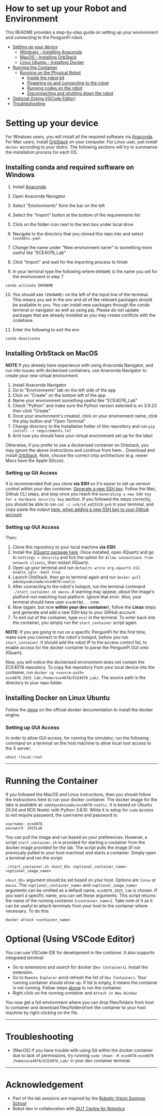 # How to set up your Robot and Environment
This README provides a step-by-step guide on setting up your environment and connecting to the PenguinPi robot.

- [Setting up your device](#setting-up-your-device)
    - [Windows - Installing Anaconda](#installing-conda-and-requirements-on-windows)
    - [MacOS - Installing OrbStack](#installing-orbstack-on-macos)
    - [Linux Ubuntu - Installing Docker](#installing-docker-on-linux-ubuntu)
- [Running the Container](#running-the-container)
    - [Running on the Physical Robot](#running-on-the-physical-robot)
        - [Inside the robot kit](#inside-the-kit)
        - [Powering on and connecting to the robot](#powering-on-and-connecting-to-the-robot)
        - [Running codes on the robot](#running-codes-on-the-robot)
        - [Disconnecting and shutting down the robot](#disconnecting-and-shutting-down-the-robot)
- [Optional (Using VSCode Editor)](#optional-using-vscode-editor)
- [Troubleshooting](#troubleshooting)

<div style="page-break-after: always"></div>

# Setting up your device

For Windows users, you will install all the required software via [Anaconda](https://www.anaconda.com/download). For Mac users, install [OrbStack](https://orbstack.dev/download) on your computer. For Linux user, just install `docker` according to your distro. The following sections will try to summarise the installation process for each OS.

## Installing conda and required software on Windows

1. Install [Anaconda](https://www.anaconda.com/download)

2. Open Anaconda Navigator

3. Select "Environments" form the bar on the left

4. Select the "Import" button at the bottom of the requirements list

5. Click on the folder icon next to the text box under local drive

6. Navigate to the directory that you cloned this repo into and select ```CondaEnv.yaml```

7. Change the name under "New environment name" to something more useful like "ECE4078_Lab"

8. Click "Import" and wait for the importing process to finish

9. In your terminal type the following where ```ENVNAME``` is the name you set for the environment in step 7

```
conda activate ENVNAME
```

10. You should see ```(ENVNAME)``` on the left of the input line of the terminal. This means you are in the env and all of the relevant packages should be avaliable to you. You can install new packages through the conda terminal or navigator as well as using pip. Please do not update packages that are already installed as you may create conflicts with the codebase.

11. Enter the following to exit the env

```
conda deactivate
```


## Installing OrbStack on MacOS

**NOTE** If you already have experience with using Anaconda Navigator, and run into issues with dockerised containers, use Anaconda Navigator to create your new virtual environment.
1. Install Anaconda Navigator
2. Go to "Environments" tab on the left side of the app
3. Click on "Create" on the bottom left of the app
4. Name your environment something useful like "ECE4078_Lab"
5. Check "Python" and make sure the Python version selected is on 3.9.23 then click "Create"
6. Once your environment's created, click on your environment name, click the play button and "Open Terminal"
7. Change directory to the Installation folder of this repository and run `pip install -r requirements.txt`
8. And now you should have your virtual environment set up for the labs!

Otherwise, if you prefer to use a dockerised container on Orbstack, you may ignore the above instructions and continue from here...
Download and install [OrbStack](https://orbstack.dev/download). Note, choose the correct chip architecture (e.g. newer Macs have the Apple Silicon).

### Setting up Git Access
It is recommended that you clone **via SSH** so it's easier to set up version control within your dev container. [Generate a new SSH key](https://docs.github.com/en/authentication/connecting-to-github-with-ssh/generating-a-new-ssh-key-and-adding-it-to-the-ssh-agent). Follow the Mac, Github CLI steps, and stop once you reach the `Generating a new SSH key for a hardware security key` section. If you followed the steps correctly, you should be able to run `cat ~/.ssh/id_ed25519.pub` in your terminal, and copy-paste the output [here, when adding a new SSH key to your Github account](https://github.com/settings/keys)

### Setting up GUI Access

 Then:

1. Clone this repository to your local machine **via SSH**. 
2. Install the [XQuartz package here](https://www.xquartz.org/). Once installed, open XQuartz and go to `Settings > Security` and tick the option for `Allow connections from network clients`, then restart XQuartz.
3. Open up your terminal and run `defaults write org.xquartz.X11 enable_iglx -bool true`
4. Launch OrbStack, then go to terminal again and run `docker pull adedayoakinade/ece4078:noetic`
5. After connecting to the robot's hotspot, run the terminal command `./start_container.sh macos`. A warning may appear, about the image's platform not matching host platform. Ignore that error. Also, your terminal should have user `ece4078@...` now.
6. Now (again, but now **within your dev container**), follow the **Linux** steps and generate and add a new SSH key to your GitHub account.
7. To exit out of the container, type `exit` in the terminal. To enter back into the container, you simply run the `start_container` script again.

**NOTE:** If you are going to run on a specific PenguinPi for the first time, make sure you connect to the robot's hotspot, before you run `start_container`. It should add the robot IP to the access control list, to enable access for the docker container to parse the PenguinPi GUI onto XQuartz.

Now, you will notice the dockerised environment does not contain the ECE4078 repository. To copy the repository from your local device into the container, run `docker cp <source-path> ece4078_2025_lab:/home/ece4078/ECE4078_Lab/`. The source path is the directory to your repo folder.


## Installing Docker on Linux Ubuntu
Follow the [steps](https://docs.docker.com/engine/install/ubuntu/) on the official docker documentation to install the docker engine.

### Setting up GUI Access
In order to allow GUI access, for running the simulator, run the following command on a terminal on the host machine  to allow local root access to the X server:
```
xhost +local:root
```

<div style="page-break-after: always"></div>

---
# Running the Container
If you followed the MacOS and Linux instructions, then you should follow the instructions here to run your docker container. The docker image for the labs is available at: `adedayoakinade/ece4078:noetic`. It is based on Ubuntu 20.04 and ROS Noetic with Python 3.8.10. While it is setup for `sudo` access to not require password, the username and password is:

    username: ece4078
    password: 2025Lab

You can pull the image and run based on your preferences. However, a script `start_container.sh` is provided for starting a container from the docker image provided for the lab. The script pulls the image (if not previously pulled to your host machine) and starts a container. Simply open a terminal and run the script:
```
./start_container.sh <host_OS> <optional_container_name> <optional_image_name>
```

`<host_OS>` argument should be set based on your host. Options are `linux` or `macos`. The `<optional_container_name>` and `<optional_image_name>` arguments can be omitted as a default name, `ece4078_2025_lab` is chosen. If you want a specific name, you can set these arguments. This script returns the name of the running container (`<container_name>`). Take note of it as it can be useful to attach terminals from your host to the container where necessary. To do this:
```
docker attach <container_name>
```

<div style="page-break-after: always"></div>

# Optional (Using VSCode Editor)
You can use VSCode IDE for development in the contsiner. It also supports integrated terminal.
- Go to extensions and search for docker (`Dev Containers`). Install the extension.
- Go to `Remote Explorer` annd refresh the list of `Dev Containers`. Your running container should show up. If list is empty, it means the container is not running. Follow steps [above](#running-the-container) to run the container.
- Right click on the running container and `Attach in New Window`

You now get a full environment where you can drop files/folders from host to container and download files/foldersfrom the container to your host machine by right-clicking on the file.

<div style="page-break-after: always"></div>

---

# Troubleshooting
- [MacOS] If you have trouble with using Git within the docker container due to lack of permissions, try running `sudo chown -R ece4078:ece4078 /home/ece4078/ECE4078_Lab/` in your dev container terminal.

<div style="page-break-after: always"></div>

---
# Acknowledgement
- Part of the lab sessions are inspired by the [Robotic Vision Summer School](https://www.rvss.org.au/)
- Robot dev in collaboration with [QUT Centre for Robotics](https://github.com/qcr/PenguinPi-robot)
